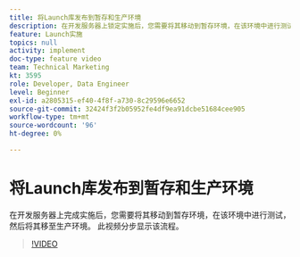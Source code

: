 ```yaml
---
title: 将Launch库发布到暂存和生产环境
description: 在开发服务器上锁定实施后，您需要将其移动到暂存环境，在该环境中进行测试，然后将其移到生产环境。 此视频分步显示该流程。
feature: Launch实施
topics: null
activity: implement
doc-type: feature video
team: Technical Marketing
kt: 3595
role: Developer, Data Engineer
level: Beginner
exl-id: a2805315-ef40-4f8f-a730-8c29596e6652
source-git-commit: 32424f3f2b05952fe4df9ea91dcbe51684cee905
workflow-type: tm+mt
source-wordcount: '96'
ht-degree: 0%

---
```


# 将Launch库发布到暂存和生产环境

在开发服务器上完成实施后，您需要将其移动到暂存环境，在该环境中进行测试，然后将其移至生产环境。 此视频分步显示该流程。

>[!VIDEO](https://video.tv.adobe.com/v/28777/?quality=12)
